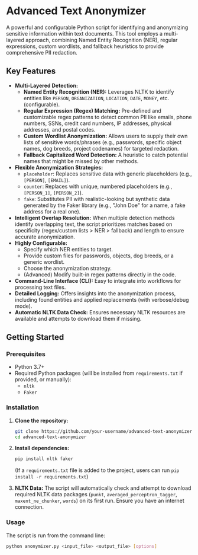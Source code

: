 # Advanced Text Anonymizer

A powerful and configurable Python script for identifying and anonymizing sensitive information within text documents. This tool employs a multi-layered approach, combining Named Entity Recognition (NER), regular expressions, custom wordlists, and fallback heuristics to provide comprehensive PII redaction.

## Key Features

*   **Multi-Layered Detection:**
    *   **Named Entity Recognition (NER):** Leverages NLTK to identify entities like `PERSON`, `ORGANIZATION`, `LOCATION`, `DATE`, `MONEY`, etc. (configurable).
    *   **Regular Expression (Regex) Matching:** Pre-defined and customizable regex patterns to detect common PII like emails, phone numbers, SSNs, credit card numbers, IP addresses, physical addresses, and postal codes.
    *   **Custom Wordlist Anonymization:** Allows users to supply their own lists of sensitive words/phrases (e.g., passwords, specific object names, dog breeds, project codenames) for targeted redaction.
    *   **Fallback Capitalized Word Detection:** A heuristic to catch potential names that might be missed by other methods.
*   **Flexible Anonymization Strategies:**
    *   `placeholder`: Replaces sensitive data with generic placeholders (e.g., `[PERSON]`, `[EMAIL]`).
    *   `counter`: Replaces with unique, numbered placeholders (e.g., `[PERSON_1]`, `[PERSON_2]`).
    *   `fake`: Substitutes PII with realistic-looking but synthetic data generated by the Faker library (e.g., "John Doe" for a name, a fake address for a real one).
*   **Intelligent Overlap Resolution:** When multiple detection methods identify overlapping text, the script prioritizes matches based on specificity (regex/custom lists > NER > fallback) and length to ensure accurate anonymization.
*   **Highly Configurable:**
    *   Specify which NER entities to target.
    *   Provide custom files for passwords, objects, dog breeds, or a generic wordlist.
    *   Choose the anonymization strategy.
    *   (Advanced) Modify built-in regex patterns directly in the code.
*   **Command-Line Interface (CLI):** Easy to integrate into workflows for processing text files.
*   **Detailed Logging:** Offers insights into the anonymization process, including found entities and applied replacements (with verbose/debug mode).
*   **Automatic NLTK Data Check:** Ensures necessary NLTK resources are available and attempts to download them if missing.

## Getting Started

### Prerequisites

*   Python 3.7+
*   Required Python packages (will be installed from `requirements.txt` if provided, or manually):
    *   `nltk`
    *   `Faker`

### Installation

1.  **Clone the repository:**
    ```bash
    git clone https://github.com/your-username/advanced-text-anonymizer.git
    cd advanced-text-anonymizer
    ```
2.  **Install dependencies:**
    ```bash
    pip install nltk faker
    ```
    (If a `requirements.txt` file is added to the project, users can run `pip install -r requirements.txt`)

3.  **NLTK Data:** The script will automatically check and attempt to download required NLTK data packages (`punkt`, `averaged_perceptron_tagger`, `maxent_ne_chunker`, `words`) on its first run. Ensure you have an internet connection.

### Usage

The script is run from the command line:

```bash
python anonymizer.py <input_file> <output_file> [options]


